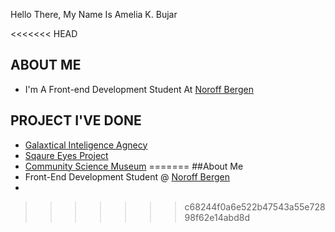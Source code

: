 Hello There, My Name Is Amelia K. Bujar

<<<<<<< HEAD
## ABOUT ME
- I'm A Front-end Development Student At [Noroff Bergen](https://www.noroff.no/?utm_source=google&utm_medium=sea&utm_campaign=Search&utm_content=brand&gad_source=1&gclid=CjwKCAjwyJqzBhBaEiwAWDRJVDq_g-_3W_j6xphpB4Rl-w-sfnomsjOwfuMlQHgpLbK-LOMt3MsG1BoCwD0QAvD_BwE)

## PROJECT I'VE DONE
- [Galaxtical Inteligence Agnecy](https://github.com/DarthCoursucant/Galatical-Intelligence-Agency-Project)
- [Sqaure Eyes Project](https://github.com/DarthCoursucant/Square-Eyes-Project)
- [Community Science Museum](https://github.com/DarthCoursucant/Community-Science-Museum-Project)
=======
##About Me
- Front-End Development Student @ [Noroff Bergen](https://www.noroff.no/?utm_source=google&utm_medium=sea&utm_campaign=Search&utm_content=brand&gad_source=1&gclid=CjwKCAjwyJqzBhBaEiwAWDRJVDq_g-_3W_j6xphpB4Rl-w-sfnomsjOwfuMlQHgpLbK-LOMt3MsG1BoCwD0QAvD_BwE)
- 
>>>>>>> c68244f0a6e522b47543a55e72898f62e14abd8d
